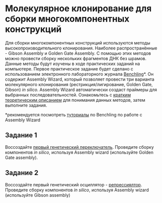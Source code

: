 # Молекулярное клонирование для сборки многокомпонентных конструкций

 Для сборки многокомпонентных конструкций используются методы высокопроизводительного клонирования. Наиболее распространённые - Gibson Assembly
и Golden Gate Assembly. С помощью этих методов можно провести сборку нескольких фрагментов ДНК без шрамов. Данные методы будут изучены в 
ходе практических заданий на компьютере. Первое практическое задание будет сделано с использованием электронного лабораторного журнала 
[Benchling](https://benchling.com/greshnova/f/cvCHwnHn-sbol-designer/seq-iUmgODfh-import-from-sbol-designer/edit)*. Он содержит Assembly 
Wizard, который позволяет провести три варианта молекулярного клонирования (рестрикция/лигирование, Golden Gate, Gibson) *in silico*. 
Assembly Wizard автоматически создаст праймеры для выбранных последовательностей. Ознакомьтесь с 
[кратким теоретическим описанием](https://github.com/a-greshnova/Notes/blob/master/SBWS2018/Assembly/MolecularCloning.md) для понимания данных методов, затем 
выполните задания.

 \*рекомендуется посмотреть [туториалы](https://benchling.com/tutorials/) по Benchling по работе с Assembly Wizard
 ## Задание 1
 Воссоздайте [первый генетический переключатель](https://www.nature.com/articles/35002131). Проведите сборку компонентов *in silico*, используя Assembly wizard (используйте Golden Gate assembly). 
 ## Задание 2
 Воссоздайте первый генетический осциллятор - [репрессиялтор](http://www.elowitz.caltech.edu/publications/Repressilator.pdf). Проведите сборку компонентов *in silico*, используя Assembly wizard (используйте Gibson assembly)
